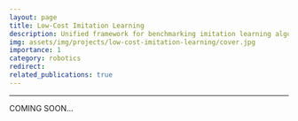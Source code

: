 ```yaml
---
layout: page
title: Low-Cost Imitation Learning
description: Unified framework for benchmarking imitation learning algorithms.
img: assets/img/projects/low-cost-imitation-learning/cover.jpg
importance: 1
category: robotics
redirect:
related_publications: true
---
```

<hr>
COMING SOON...
